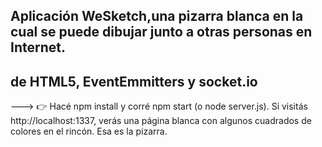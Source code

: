 ## Aplicación WeSketch,una pizarra blanca en la cual se puede dibujar junto a otras personas en Internet.

## <canvas> de HTML5, EventEmmitters y socket.io

--->
👉 Hacé npm install y corré npm start (o node server.js).
Si visitás http://localhost:1337, verás una página blanca con algunos cuadrados de colores en el rincón. Esa es la pizarra.
